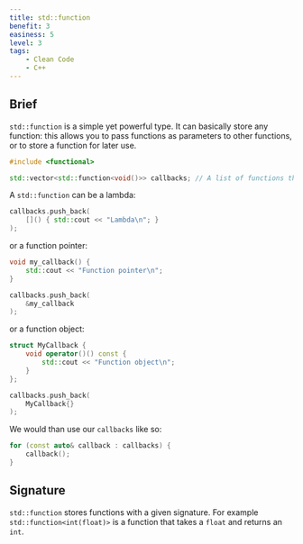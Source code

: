 ```yaml
---
title: std::function
benefit: 3
easiness: 5
level: 3
tags:
    - Clean Code
    - C++
---
```


## Brief

`std::function` is a simple yet powerful type. It can basically store any function: this allows you to pass functions as parameters to other functions, or to store a function for later use.

```cpp
#include <functional>

std::vector<std::function<void()>> callbacks; // A list of functions that we will call when some special event happens.
```

A `std::function` can be a lambda:

```cpp
callbacks.push_back(
    []() { std::cout << "Lambda\n"; }
);
```

or a function pointer:

```cpp
void my_callback() {
    std::cout << "Function pointer\n";
}

callbacks.push_back(
    &my_callback
);
```

or a function object:

```cpp
struct MyCallback {
    void operator()() const {
        std::cout << "Function object\n";
    }
};

callbacks.push_back(
    MyCallback{}
);
```

We would than use our `callbacks` like so:

```cpp
for (const auto& callback : callbacks) {
    callback();
}
```

## Signature

`std::function` stores functions with a given signature. For example `std::function<int(float)>` is a function that takes a `float` and returns an `int`.